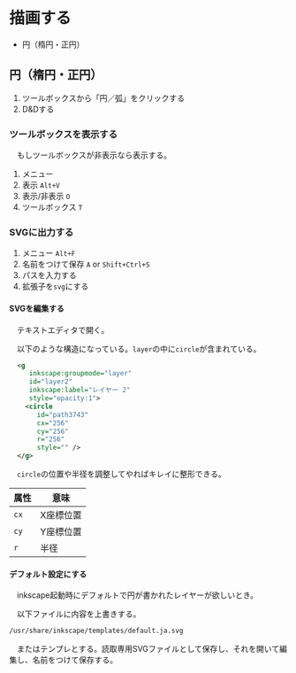 # 描画する

* 円（楕円・正円）

## 円（楕円・正円）

1. ツールボックスから「円／弧」をクリックする
1. D&Dする

### ツールボックスを表示する

　もしツールボックスが非表示なら表示する。

1. メニュー
1. 表示 `Alt+V`
1. 表示/非表示 `O`
1. ツールボックス `T`

### SVGに出力する

1. メニュー `Alt+F`
1. 名前をつけて保存 `A` or `Shift+Ctrl+S`
1. パスを入力する
1. 拡張子を`svg`にする

#### SVGを編集する

　テキストエディタで開く。

　以下のような構造になっている。`layer`の中に`circle`が含まれている。

```svg
  <g
     inkscape:groupmode="layer"
     id="layer2"
     inkscape:label="レイヤー 2"
     style="opacity:1">
    <circle
       id="path3743"
       cx="256"
       cy="256"
       r="256"
       style="" />
  </g>
```

　`circle`の位置や半径を調整してやればキレイに整形できる。

属性|意味
----|----
`cx`|X座標位置
`cy`|Y座標位置
`r`|半径

#### デフォルト設定にする

　inkscape起動時にデフォルトで円が書かれたレイヤーが欲しいとき。

　以下ファイルに内容を上書きする。

```sh
/usr/share/inkscape/templates/default.ja.svg
```

　またはテンプレとする。読取専用SVGファイルとして保存し、それを開いて編集し、名前をつけて保存する。

